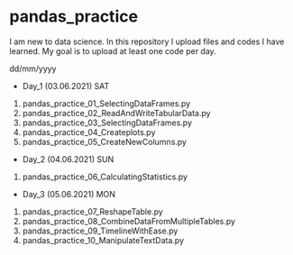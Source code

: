 # pandas_practice
I am new to data science. In this repository I upload files and codes I have learned.
My goal is to upload at least one code per day. 

dd/mm/yyyy

* Day_1 (03.06.2021) SAT
1) pandas_practice_01_SelectingDataFrames.py
2) pandas_practice_02_ReadAndWriteTabularData.py
3) pandas_practice_03_SelectingDataFrames.py
4) pandas_practice_04_Createplots.py
5) pandas_practice_05_CreateNewColumns.py

* Day_2 (04.06.2021) SUN
1) pandas_practice_06_CalculatingStatistics.py

* Day_3 (05.06.2021) MON
1) pandas_practice_07_ReshapeTable.py
2) pandas_practice_08_CombineDataFromMultipleTables.py
3) pandas_practice_09_TimelineWithEase.py
4) pandas_practice_10_ManipulateTextData.py

